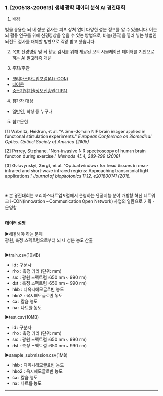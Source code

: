 ### 1. [200518~200613] 생체 광학 데이터 분석 AI 경진대회

1. 배경 

빛을 응용한 뇌 내 성분 검사는 피부 상처 없이 다양한 성분 정보를 알 수 있습니다.
이는 뇌 활동 연구를 위해 신경영상을 얻을 수 있는 방법으로, 바늘(전극)을 찔러 넣는 방법인 뇌전도 검사를 대체할 방안으로 각광 받고 있습니다.


2. 목표
신경영상 및 뇌 활동 검사를 위해 제공된 모의 시뮬레이션 데이터를 기반으로 하는 AI 알고리즘 개발

3. 주최/주관
- [코리아스타트업포럼(AI i-CON)](http://kstartupforum.org/)
- [데이콘](https://dacon.io/)
- [중소기업기술정보진흥원(TIPA)](https://www.tipa.or.kr/)

4. 참가자 대상
- 일반인, 학생 등 누구나

5. 참고문헌

[1] Wabnitz, Heidrun, et al. "A time-domain NIR brain imager applied in functional stimulation experiments." *European Conference on Biomedical Optics. Optical Society of America (2005)*

[2] Perrey, Stéphane. "Non-invasive NIR spectroscopy of human brain function during exercise." *Methods 45.4, 289-299 (2008)*

[3] Golovynskyi, Sergii, et al. "Optical windows for head tissues in near‐infrared and short‐wave infrared regions: Approaching transcranial light applications." *Journal of biophotonics 11.12, e201800141 (2018)*

</br>

※ 본 경진대회는 코리아스타트업포럼에서 운영하는 인공지능 분야 개방형 혁신 네트워크 i-CON(innovation – Communication Open Network) 사업의 일환으로 기획ㆍ운영함
</br>
</br>

**데이터 설명**</br></br>
▶해결해야 하는 문제</br>
광원, 측정 스펙트럼으로부터 뇌 내 성분 농도 산출
</br>
</br>

▶train.csv(10MB)
- id : 구분자
- rho : 측정 거리 (단위: mm)
- src : 광원 스펙트럼 (650 nm ~ 990 nm)
- dst : 측정 스펙트럼 (650 nm ~ 990 nm)
- hhb : 디옥시헤모글로빈 농도
- hbo2 : 옥시헤모글로빈 농도
- ca : 칼슘 농도
- na : 나트륨 농도

▶test.csv(10MB)
- id : 구분자
- rho : 측정 거리 (단위: mm)
- src : 광원 스펙트럼 (650 nm ~ 990 nm)
- dst : 측정 스펙트럼 (650 nm ~ 990 nm)


▶sample_submission.csv(1MB)
-  hhb : 디옥시헤모글로빈 농도
- hbo2 : 옥시헤모글로빈 농도
- ca : 칼슘 농도
- na : 나트륨 농도

- - -